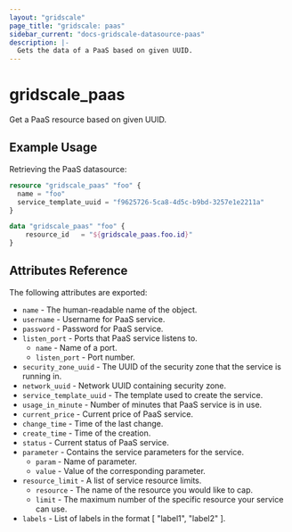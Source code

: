 ```yaml
---
layout: "gridscale"
page_title: "gridscale: paas"
sidebar_current: "docs-gridscale-datasource-paas"
description: |-
  Gets the data of a PaaS based on given UUID.
---
```


# gridscale_paas

Get a PaaS resource based on given UUID.

## Example Usage

Retrieving the PaaS datasource:

```terraform
resource "gridscale_paas" "foo" {
  name = "foo"
  service_template_uuid = "f9625726-5ca8-4d5c-b9bd-3257e1e2211a"
}

data "gridscale_paas" "foo" {
	resource_id   = "${gridscale_paas.foo.id}"
}
```

## Attributes Reference

The following attributes are exported:

* `name` - The human-readable name of the object.
* `username` - Username for PaaS service.
* `password` - Password for PaaS service.
* `listen_port` - Ports that PaaS service listens to.
    * `name` - Name of a port.
    * `listen_port` - Port number.
* `security_zone_uuid` - The UUID of the security zone that the service is running in.
* `network_uuid` - Network UUID containing security zone.
* `service_template_uuid` - The template used to create the service.
* `usage_in_minute` - Number of minutes that PaaS service is in use.
* `current_price` - Current price of PaaS service.
* `change_time` - Time of the last change.
* `create_time` - Time of the creation.
* `status` - Current status of PaaS service.
* `parameter` - Contains the service parameters for the service.
    * `param` - Name of parameter.
    * `value` - Value of the corresponding parameter.
* `resource_limit` - A list of service resource limits.
    * `resource` - The name of the resource you would like to cap.
    * `limit` - The maximum number of the specific resource your service can use.
* `labels` - List of labels in the format [ "label1", "label2" ].
